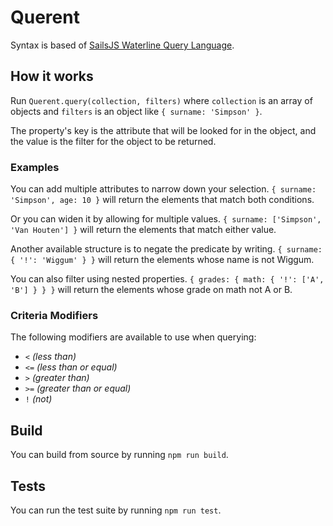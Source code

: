 # Querent

Syntax is based of [SailsJS Waterline Query Language](http://sailsjs.com/documentation/concepts/models-and-orm/query-language).

## How it works

Run `Querent.query(collection, filters)` where `collection` is an array of objects and `filters` is an object like `{ surname: 'Simpson' }`.

The property's key is the attribute that will be looked for in the object, and the value is the filter for the object to be returned.

### Examples

You can add multiple attributes to narrow down your selection. `{ surname: 'Simpson', age: 10 }` will return the elements that match both conditions.

Or you can widen it by allowing for multiple values. `{ surname: ['Simpson', 'Van Houten'] }` will return the elements that match either value.

Another available structure is to negate the predicate by writing. `{ surname: { '!': 'Wiggum' } }` will return the elements whose name is not Wiggum.

You can also filter using nested properties. `{ grades: { math: { '!': ['A', 'B'] } } }` will return the elements whose grade on math not A or B.

### Criteria Modifiers

The following modifiers are available to use when querying:

* `<` *(less than)*
* `<=` *(less than or equal)*
* `>` *(greater than)*
* `>=` *(greater than or equal)*
* `!` *(not)*

## Build

You can build from source by running `npm run build`.

## Tests

You can run the test suite by running `npm run test`.
